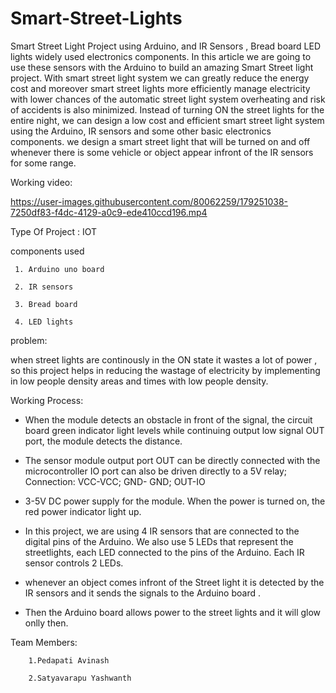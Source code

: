 # Smart-Street-Lights
  Smart Street Light Project using Arduino, and IR Sensors , Bread board LED lights widely used electronics components. In this article we are going to use these sensors with the Arduino to build an amazing Smart Street light project. With smart street light system we can greatly reduce the energy cost and moreover smart street lights more efficiently manage electricity with lower chances of the automatic street light system overheating and risk of accidents is also minimized. Instead of turning ON the street lights for the entire night, we can design a low cost and efficient smart street light system using the Arduino, IR sensors and some other basic electronics components. we design a smart street light that will be turned on and off whenever there is some vehicle or object appear infront of the IR sensors for some range.

Working video:

https://user-images.githubusercontent.com/80062259/179251038-7250df83-f4dc-4129-a0c9-ede410ccd196.mp4



Type Of Project : IOT


components used 

     1. Arduino uno board
     
     2. IR sensors
     
     3. Bread board
     
     4. LED lights
     
problem:

when street lights are continously in the ON state it wastes a lot of power , so this project helps in reducing the wastage of electricity
by implementing in low people density areas and times with low people density.
     
Working Process:
       
* When the module detects an obstacle in front of the signal, the circuit board green indicator light levels while continuing output low signal OUT port, the module   detects the distance.
    
* The sensor module output port OUT can be directly connected with the microcontroller IO port can also be driven directly to a 5V relay; Connection: VCC-VCC; GND-     GND; OUT-IO
    
* 3-5V DC power supply for the module. When the power is turned on, the red power indicator light up.

* In this project, we are using 4 IR sensors that are connected to the digital pins of the Arduino. We also use 5 LEDs that represent the streetlights, each LED       connected to the pins of the Arduino. Each IR sensor controls 2 LEDs.

* whenever an object comes infront of the Street light it is detected by the IR sensors and it sends the signals to the Arduino board . 
* Then the Arduino board allows power to the street lights and it will glow onlly then.
       
       
Team Members:

        1.Pedapati Avinash
        
        2.Satyavarapu Yashwanth
        



